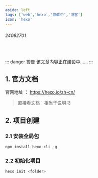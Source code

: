 ```yaml
---
aside: left
tags: ['web','hexo','修改中','博客']
icon: 'hexo'
---
```

 
###### 24082701
 
<br/>


::: danger <Badge type='warning'>警告</Badge>
该文章内容正在建设中......
:::

## 1. 官方文档

官网地址 ： https://hexo.io/zh-cn/  

> 直接看文档：相当于说明书

## 2. 项目创建

### 2.1 安装全局包

```js
npm install hexo-cli -g
```

### 2.2 初始化项目

```js
hexo init <folder>
```

